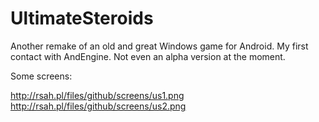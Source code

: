 UltimateSteroids
================

Another remake of an old and great Windows game for Android. My first contact with AndEngine. Not even an alpha version at the moment.



Some screens:

http://rsah.pl/files/github/screens/us1.png
http://rsah.pl/files/github/screens/us2.png
